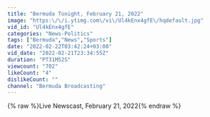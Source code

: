 ```yaml
---
title: "Bermuda Tonight, February 21, 2022"
image: "https:\/\/i.ytimg.com\/vi\/Ul4kEnx4gfE\/hqdefault.jpg"
vid_id: "Ul4kEnx4gfE"
categories: "News-Politics"
tags: ["Bermuda","News","Sports"]
date: "2022-02-22T03:42:24+03:00"
vid_date: "2022-02-21T23:34:55Z"
duration: "PT31M52S"
viewcount: "702"
likeCount: "4"
dislikeCount: ""
channel: "Bermuda Broadcasting"
---
```

{% raw %}Live Newscast, February 21, 2022{% endraw %}
